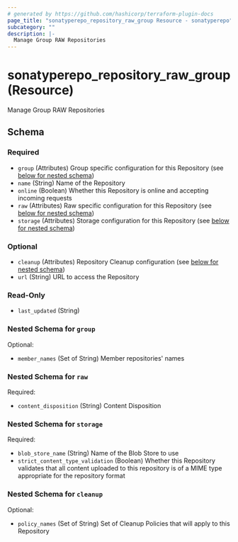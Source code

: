 ```yaml
---
# generated by https://github.com/hashicorp/terraform-plugin-docs
page_title: "sonatyperepo_repository_raw_group Resource - sonatyperepo"
subcategory: ""
description: |-
  Manage Group RAW Repositories
---
```


# sonatyperepo_repository_raw_group (Resource)

Manage Group RAW Repositories



<!-- schema generated by tfplugindocs -->
## Schema

### Required

- `group` (Attributes) Group specific configuration for this Repository (see [below for nested schema](#nestedatt--group))
- `name` (String) Name of the Repository
- `online` (Boolean) Whether this Repository is online and accepting incoming requests
- `raw` (Attributes) Raw specific configuration for this Repository (see [below for nested schema](#nestedatt--raw))
- `storage` (Attributes) Storage configuration for this Repository (see [below for nested schema](#nestedatt--storage))

### Optional

- `cleanup` (Attributes) Repository Cleanup configuration (see [below for nested schema](#nestedatt--cleanup))
- `url` (String) URL to access the Repository

### Read-Only

- `last_updated` (String)

<a id="nestedatt--group"></a>
### Nested Schema for `group`

Optional:

- `member_names` (Set of String) Member repositories' names


<a id="nestedatt--raw"></a>
### Nested Schema for `raw`

Required:

- `content_disposition` (String) Content Disposition


<a id="nestedatt--storage"></a>
### Nested Schema for `storage`

Required:

- `blob_store_name` (String) Name of the Blob Store to use
- `strict_content_type_validation` (Boolean) Whether this Repository validates that all content uploaded to this repository is of a MIME type appropriate for the repository format


<a id="nestedatt--cleanup"></a>
### Nested Schema for `cleanup`

Optional:

- `policy_names` (Set of String) Set of Cleanup Policies that will apply to this Repository
